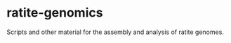 ratite-genomics
===============

Scripts and other material for the assembly and analysis of ratite genomes.
